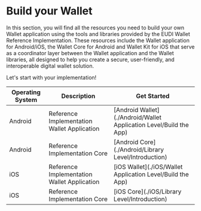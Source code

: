 # Build your Wallet

In this section, you will find all the resources you need to build your own Wallet application using the tools and libraries provided by the EUDI Wallet Reference Implementation. These resources include the Wallet application for Android/iOS, the Wallet Core for Android and Wallet Kit for iOS that serve as a coordinator layer between the Wallet application and the Wallet libraries, all designed to help you create a secure, user-friendly, and interoperable digital wallet solution.

Let's start with your implementation!

| Operating System    | Description | Get Started |
| -------- | ------- |------- |
| Android | Reference Implementation Wallet Application |[Android Wallet](./Android/Wallet Application Level/Build the App)|
| Android | Reference Implementation Core | [Android Core](./Android/Library Level/Introduction) |
| iOS  | Reference Implementation Wallet Application |[iOS Wallet](./iOS/Wallet Application Level/Build the App) |
| iOS  | Reference Implementation Core |[iOS Core](./iOS/Library Level/Introduction) |
